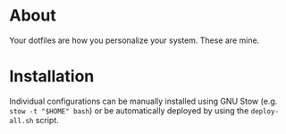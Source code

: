# About

Your dotfiles are how you personalize your system. These are mine.

# Installation

Individual configurations can be manually installed using GNU Stow (e.g. `stow -t "$HOME" bash`) or
be automatically deployed by using the `deploy-all.sh` script.

